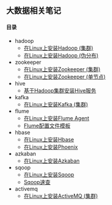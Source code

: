 ## 大数据相关笔记

#### 目录

* hadoop
    * [在Linux上安装Hadoop (集群)](01-install-hadoop-on-linux-cluster.md)
    * [在Linux上安装Hadoop (伪分布)](01-install-hadoop-on-linux-standalone.md)
* zookeeper
    * [在Linux上安装Zookeeper (集群)](02-install-zookeeper-on-linux-cluster.md)
    * [在Linux上安装Zookeeper (单节点)](02-install-zookeeper-on-linux-standalone.md)
* hive
    * [基于Hadoop集群安装Hive服务](05-install-hive-on-linux.md)
* kafka
    * [在Linux上安装Kafka (集群)](06-install-kafka-on-linux-cluster.md)
* flume
    * [在Linux上安装Flume Agent](08-install-flume-on-linux.md)
    * [Flume配置文件模板](08-flume-agent-config-templates.md)
* hbase
    * [在Linux上安装Hbase](09-install-hbase-on-linux.md)
    * [在Linux上安装Phoenix](09-install-phoenix-on-linux.md)
* azkaban
    * [在Linux上安装Azkaban](10-install-azkaban-on-linux.md)
* sqoop
    * [在Linux上安装Sqoop](11-install-sqoop-on-linux.md)
    * [Sqoop速查](11-sqoop-cheatsheet.md)
* activemq
    * [在Linux上安装ActiveMQ (集群)](07-install-activemq-on-linux-cluster.md)
